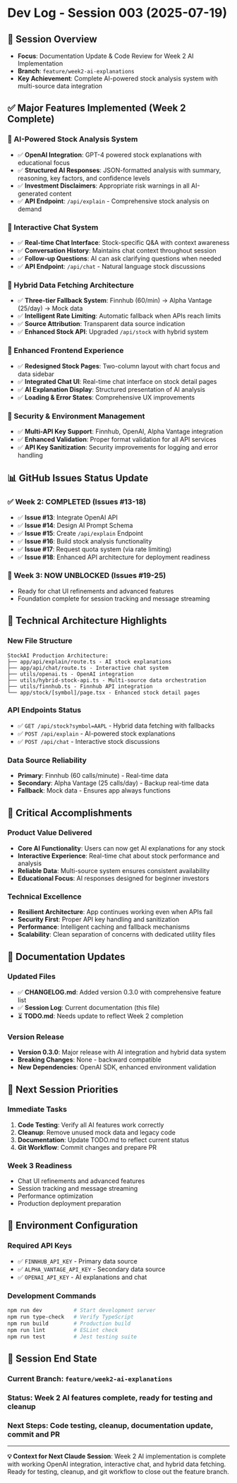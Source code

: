 # Dev Log - Session 003 (2025-07-19)

## 🎯 Session Overview
- **Focus**: Documentation Update & Code Review for Week 2 AI Implementation
- **Branch**: `feature/week2-ai-explanations`
- **Key Achievement**: Complete AI-powered stock analysis system with multi-source data integration

## ✅ Major Features Implemented (Week 2 Complete)

### **🤖 AI-Powered Stock Analysis System**
- ✅ **OpenAI Integration**: GPT-4 powered stock explanations with educational focus
- ✅ **Structured AI Responses**: JSON-formatted analysis with summary, reasoning, key factors, and confidence levels
- ✅ **Investment Disclaimers**: Appropriate risk warnings in all AI-generated content
- ✅ **API Endpoint**: `/api/explain` - Comprehensive stock analysis on demand

### **💬 Interactive Chat System**
- ✅ **Real-time Chat Interface**: Stock-specific Q&A with context awareness
- ✅ **Conversation History**: Maintains chat context throughout session
- ✅ **Follow-up Questions**: AI can ask clarifying questions when needed
- ✅ **API Endpoint**: `/api/chat` - Natural language stock discussions

### **🔄 Hybrid Data Fetching Architecture**
- ✅ **Three-tier Fallback System**: Finnhub (60/min) → Alpha Vantage (25/day) → Mock data
- ✅ **Intelligent Rate Limiting**: Automatic fallback when APIs reach limits
- ✅ **Source Attribution**: Transparent data source indication
- ✅ **Enhanced Stock API**: Upgraded `/api/stock` with hybrid system

### **🎨 Enhanced Frontend Experience**
- ✅ **Redesigned Stock Pages**: Two-column layout with chart focus and data sidebar
- ✅ **Integrated Chat UI**: Real-time chat interface on stock detail pages
- ✅ **AI Explanation Display**: Structured presentation of AI analysis
- ✅ **Loading & Error States**: Comprehensive UX improvements

### **🔐 Security & Environment Management**
- ✅ **Multi-API Key Support**: Finnhub, OpenAI, Alpha Vantage integration
- ✅ **Enhanced Validation**: Proper format validation for all API services
- ✅ **API Key Sanitization**: Security improvements for logging and error handling

## 📊 GitHub Issues Status Update

### **✅ Week 2: COMPLETED (Issues #13-18)**
- ✅ **Issue #13**: Integrate OpenAI API
- ✅ **Issue #14**: Design AI Prompt Schema  
- ✅ **Issue #15**: Create `/api/explain` Endpoint
- ✅ **Issue #16**: Build stock analysis functionality
- ✅ **Issue #17**: Request quota system (via rate limiting)
- ✅ **Issue #18**: Enhanced API architecture for deployment readiness

### **🎯 Week 3: NOW UNBLOCKED (Issues #19-25)**
- Ready for chat UI refinements and advanced features
- Foundation complete for session tracking and message streaming

## 🧠 Technical Architecture Highlights

### **New File Structure**
```
StockAI Production Architecture:
├── app/api/explain/route.ts - AI stock explanations
├── app/api/chat/route.ts - Interactive chat system
├── utils/openai.ts - OpenAI integration
├── utils/hybrid-stock-api.ts - Multi-source data orchestration
├── utils/finnhub.ts - Finnhub API integration
└── app/stock/[symbol]/page.tsx - Enhanced stock detail pages
```

### **API Endpoints Status**
- ✅ `GET /api/stock?symbol=AAPL` - Hybrid data fetching with fallbacks
- ✅ `POST /api/explain` - AI-powered stock explanations
- ✅ `POST /api/chat` - Interactive stock discussions

### **Data Source Reliability**
- **Primary**: Finnhub (60 calls/minute) - Real-time data
- **Secondary**: Alpha Vantage (25 calls/day) - Backup real-time data  
- **Fallback**: Mock data - Ensures app always functions

## 🚨 Critical Accomplishments

### **Product Value Delivered**
- **Core AI Functionality**: Users can now get AI explanations for any stock
- **Interactive Experience**: Real-time chat about stock performance and analysis
- **Reliable Data**: Multi-source system ensures consistent availability
- **Educational Focus**: AI responses designed for beginner investors

### **Technical Excellence**
- **Resilient Architecture**: App continues working even when APIs fail
- **Security First**: Proper API key handling and sanitization
- **Performance**: Intelligent caching and fallback mechanisms
- **Scalability**: Clean separation of concerns with dedicated utility files

## 📝 Documentation Updates

### **Updated Files**
- ✅ **CHANGELOG.md**: Added version 0.3.0 with comprehensive feature list
- ✅ **Session Log**: Current documentation (this file)
- ⏳ **TODO.md**: Needs update to reflect Week 2 completion

### **Version Release**
- **Version 0.3.0**: Major release with AI integration and hybrid data system
- **Breaking Changes**: None - backward compatible
- **New Dependencies**: OpenAI SDK, enhanced environment validation

## 🎯 Next Session Priorities

### **Immediate Tasks**
1. **Code Testing**: Verify all AI features work correctly
2. **Cleanup**: Remove unused mock data and legacy code
3. **Documentation**: Update TODO.md to reflect current status
4. **Git Workflow**: Commit changes and prepare PR

### **Week 3 Readiness**
- Chat UI refinements and advanced features
- Session tracking and message streaming
- Performance optimization
- Production deployment preparation

## 🔧 Environment Configuration

### **Required API Keys**
- ✅ `FINNHUB_API_KEY` - Primary data source
- ✅ `ALPHA_VANTAGE_API_KEY` - Secondary data source
- ✅ `OPENAI_API_KEY` - AI explanations and chat

### **Development Commands**
```bash
npm run dev          # Start development server
npm run type-check   # Verify TypeScript
npm run build        # Production build
npm run lint         # ESLint check
npm run test         # Jest testing suite
```

## 🤝 Session End State

### **Current Branch**: `feature/week2-ai-explanations`
### **Status**: Week 2 AI features complete, ready for testing and cleanup
### **Next Steps**: Code testing, cleanup, documentation update, commit and PR

---

**💡 Context for Next Claude Session**: Week 2 AI implementation is complete with working OpenAI integration, interactive chat, and hybrid data fetching. Ready for testing, cleanup, and git workflow to close out the feature branch.